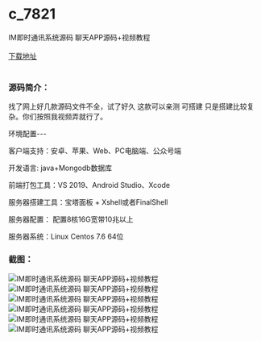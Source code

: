 # c_7821
IM即时通讯系统源码 聊天APP源码+视频教程
<br/></br>
[下载地址](https://www.uuid2.com/7821.html "下载地址")
<br/></br>
<h3>源码简介：</h3>
<p>找了网上好几款源码文件不全，试了好久 这款可以亲测 可搭建 只是搭建比较复杂。你们按照我视频弄就行了。<p>
<p>环境配置---<p>
<p>客户端支持：安卓、苹果、Web、PC电脑端、公众号端<p>
<p>开发语言: java+Mongodb数据库<p>
<p>前端打包工具：VS 2019、Android Studio、Xcode<p>
<p>服务器搭建工具：宝塔面板 + Xshell或者FinalShell<p>
<p>服务器配置： 配置8核16G宽带10兆以上<p>
<p>服务器系统：Linux Centos 7.6  64位<p>
<h3>截图：</h3>
<img src="https://www.uuid2.com/wp-content/uploads/img/uimage/29221653528713.png" alt="IM即时通讯系统源码 聊天APP源码+视频教程"><img src="https://www.uuid2.com/wp-content/uploads/img/uimage/60251653528713.png" alt="IM即时通讯系统源码 聊天APP源码+视频教程"><img src="https://www.uuid2.com/wp-content/uploads/img/uimage/28071653528714.png" alt="IM即时通讯系统源码 聊天APP源码+视频教程"><img src="https://www.uuid2.com/wp-content/uploads/img/uimage/36751653528715.png" alt="IM即时通讯系统源码 聊天APP源码+视频教程"><img src="https://www.uuid2.com/wp-content/uploads/img/uimage/80961653528715.png" alt="IM即时通讯系统源码 聊天APP源码+视频教程"><img src="https://www.uuid2.com/wp-content/uploads/img/uimage/80321653528724.png" alt="IM即时通讯系统源码 聊天APP源码+视频教程">
